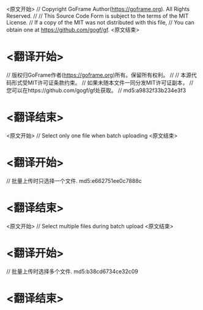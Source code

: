 
<原文开始>
// Copyright GoFrame Author(https://goframe.org). All Rights Reserved.
//
// This Source Code Form is subject to the terms of the MIT License.
// If a copy of the MIT was not distributed with this file,
// You can obtain one at https://github.com/gogf/gf.
<原文结束>

# <翻译开始>
// 版权归GoFrame作者(https://goframe.org)所有。保留所有权利。
//
// 本源代码形式受MIT许可证条款约束。
// 如果未随本文件一同分发MIT许可证副本，
// 您可以在https://github.com/gogf/gf处获取。
// md5:a9832f33b234e3f3
# <翻译结束>


<原文开始>
// Select only one file when batch uploading
<原文结束>

# <翻译开始>
// 批量上传时只选择一个文件. md5:e662751ee0c7888c
# <翻译结束>


<原文开始>
// Select multiple files during batch upload
<原文结束>

# <翻译开始>
// 批量上传时选择多个文件. md5:b38cd6734ce32c09
# <翻译结束>

